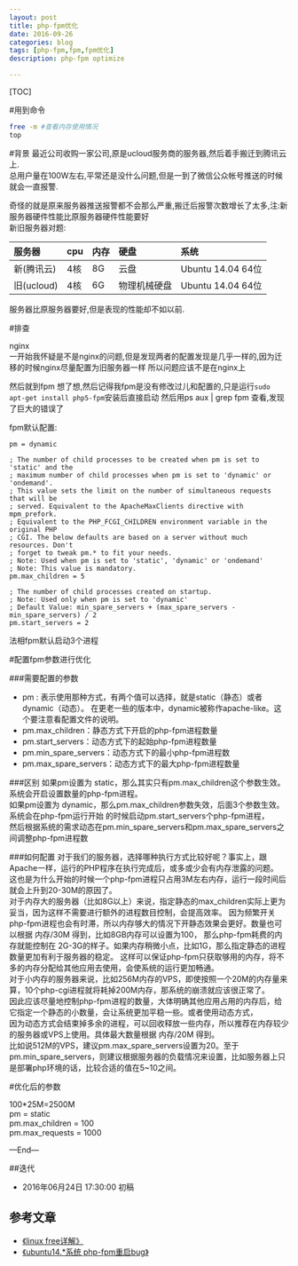 ```yaml
---
layout: post
title: php-fpm优化
date: 2016-09-26
categories: blog
tags: [php-fpm,fpm,fpm优化]
description: php-fpm optimize

---
```



[TOC]

#用到命令
```bash
free -m #查看内存使用情况
top 
```

#背景
最近公司收购一家公司,原是ucloud服务商的服务器,然后着手搬迁到腾讯云上.  
总用户量在100W左右,平常还是没什么问题,但是一到了微信公众帐号推送的时候就会一直报警.

奇怪的就是原来服务器推送报警都不会那么严重,搬迁后报警次数增长了太多,注:新服务器硬件性能比原服务器硬件性能要好  
新旧服务器对题:


|服务器     | cpu  |内存 | 硬盘    |系统|
|:---      | :--- | :--| :--    |:--|
|新(腾讯云) | 4核   | 8G |  云盘   | Ubuntu 14.04 64位|
|旧(ucloud)| 4核   |6G  |物理机械硬盘|Ubuntu 14.04 64位|

服务器比原服务器要好,但是表现的性能却不如以前.

#排查

nginx  
一开始我怀疑是不是nginx的问题,但是发现两者的配置发现是几乎一样的,因为迁移的时候nginx尽量配置为旧服务器一样
所以问题应该不是在nginx上

然后就到fpm
想了想,然后记得我fpm是没有修改过儿和配置的,只是运行`sudo apt-get install php5-fpm`安装后直接启动
然后用ps aux | grep fpm 查看,发现了巨大的错误了

fpm默认配置:

```
pm = dynamic

; The number of child processes to be created when pm is set to 'static' and the
; maximum number of child processes when pm is set to 'dynamic' or 'ondemand'.
; This value sets the limit on the number of simultaneous requests that will be
; served. Equivalent to the ApacheMaxClients directive with mpm_prefork.
; Equivalent to the PHP_FCGI_CHILDREN environment variable in the original PHP
; CGI. The below defaults are based on a server without much resources. Don't
; forget to tweak pm.* to fit your needs.
; Note: Used when pm is set to 'static', 'dynamic' or 'ondemand'
; Note: This value is mandatory.
pm.max_children = 5

; The number of child processes created on startup.
; Note: Used only when pm is set to 'dynamic'
; Default Value: min_spare_servers + (max_spare_servers - min_spare_servers) / 2
pm.start_servers = 2

```

法相fpm默认启动3个进程

#配置fpm参数进行优化

###需要配置的参数

- pm : 表示使用那种方式，有两个值可以选择，就是static（静态）或者dynamic（动态）。
      在更老一些的版本中，dynamic被称作apache-like。这个要注意看配置文件的说明。
- pm.max_children：静态方式下开启的php-fpm进程数量
- pm.start_servers：动态方式下的起始php-fpm进程数量
- pm.min_spare_servers：动态方式下的最小php-fpm进程数
- pm.max_spare_servers：动态方式下的最大php-fpm进程数量

###区别
如果pm设置为 static，那么其实只有pm.max_children这个参数生效。系统会开启设置数量的php-fpm进程。  
如果pm设置为 dynamic，那么pm.max_children参数失效，后面3个参数生效。  
系统会在php-fpm运行开始 的时候启动pm.start_servers个php-fpm进程，  
然后根据系统的需求动态在pm.min_spare_servers和pm.max_spare_servers之间调整php-fpm进程数  

###如何配置
对于我们的服务器，选择哪种执行方式比较好呢？事实上，跟Apache一样，运行的PHP程序在执行完成后，或多或少会有内存泄露的问题。  
这也是为什么开始的时候一个php-fpm进程只占用3M左右内存，运行一段时间后就会上升到20-30M的原因了。  
对于内存大的服务器（比如8G以上）来说，指定静态的max_children实际上更为妥当，因为这样不需要进行额外的进程数目控制，会提高效率。 
因为频繁开关php-fpm进程也会有时滞，所以内存够大的情况下开静态效果会更好。数量也可以根据 内存/30M 得到，比如8GB内存可以设置为100， 
那么php-fpm耗费的内存就能控制在 2G-3G的样子。如果内存稍微小点，比如1G，那么指定静态的进程数量更加有利于服务器的稳定。 
这样可以保证php-fpm只获取够用的内存，将不多的内存分配给其他应用去使用，会使系统的运行更加畅通。  
对于小内存的服务器来说，比如256M内存的VPS，即使按照一个20M的内存量来算，10个php-cgi进程就将耗掉200M内存，那系统的崩溃就应该很正常了。  
因此应该尽量地控制php-fpm进程的数量，大体明确其他应用占用的内存后，给它指定一个静态的小数量，会让系统更加平稳一些。或者使用动态方式，  
因为动态方式会结束掉多余的进程，可以回收释放一些内存，所以推荐在内存较少的服务器或VPS上使用。具体最大数量根据 内存/20M 得到。  
比如说512M的VPS，建议pm.max_spare_servers设置为20。至于pm.min_spare_servers，则建议根据服务器的负载情况来设置，比如服务器上只是部署php环境的话，比较合适的值在5~10之间。  


#优化后的参数

100*25M=2500M  
pm = static  
pm.max_children = 100  
pm.max_requests = 1000  




—End—



##迭代


* 2016年06月24日 17:30:00 初稿

## 参考文章
- [《linux free详解》](http://hihozhou.github.io/blog/2016/09/25/linux-free.html)
- [《ubuntu14.*系统 php-fpm重启bug》](http://www.linuxidc.com/Linux/2016-07/133682.htm)
